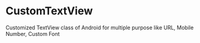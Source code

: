 # CustomTextView
Customized TextView  class of Android for multiple purpose like URL, Mobile Number, Custom Font
